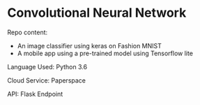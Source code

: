 # Convolutional Neural Network

Repo content:
* An image classifier using keras on Fashion MNIST
* A mobile app using a pre-trained model using Tensorflow lite

Language Used: 
Python 3.6

Cloud Service:
Paperspace

API:
Flask Endpoint

